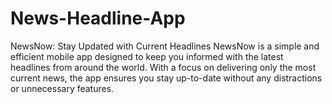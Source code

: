 # News-Headline-App
NewsNow: Stay Updated with Current Headlines  NewsNow is a simple and efficient mobile app designed to keep you informed with the latest headlines from around the world. With a focus on delivering only the most current news, the app ensures you stay up-to-date without any distractions or unnecessary features. 
